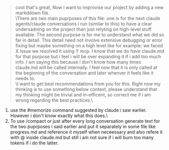 > cool that's great, Now i want to improvise our project by adding a new markddown file.\
  \There are two main puprposes of this file: one is for the next claude agents/claude conversations i run (similar to this) 
  to have a clear undersadning on the project than just relyting on high-level stuff available. The second purpose is for me 
  to understand what we did so far in detail. This detail need not involve extensive debugging or error fixing but maybe 
  something on a high level like for example: we faced X issue we resolved it using Y mcp.
   I know that we do have claude.md for that purpose but i feel i will be over expanding it if i add too much info. I am 
  saying this because i don't know how many times claude.md will be called internally. I feel now that it is only called at 
  the beginning of the conversation and later whenver it feels like it needs to.  \
  \I want to get best recommendations from you for this. Right now my thinking is to use something below context, please 
  understand that my thinking might be trivial and in-efficent, so correct me if i am wrong regarding the best practices.\
  1. use the #memorize command suggested by claude i saw earlier. However i don't know exactly what this does.\
  2. To use /compact or just after every long conversation generate text for the two puprposes i said earlier and put it 
  separately in some file like progress.md and reference it myself when neceessary and also refere it with @ inside claude.md
   but still i am not sure if i will burn too many tokens if i do the latter.